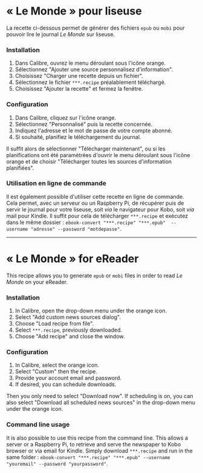 
#  « Le Monde » pour liseuse

La recette ci-dessous permet de générer des fichiers `epub` ou `mobi` pour pouvoir lire le journal _Le Monde_ sur liseuse.

### Installation 
1. Dans Calibre, ouvrez le menu déroulant sous l'icône orange.
2. Sélectionnez "Ajouter une source personnalisez d'information".
3. Choisissez "Charger une recette depuis un fichier".
4. Sélectionnez le fichier `***.recipe` préalablement téléchargé.
5. Choisissez "Ajouter la recette" et fermez la fenêtre.

### Configuration
1. Dans Calibre, cliquez sur l'icône orange.
2. Sélectionnez "Personnalisé" puis la recette concernée.
3. Indiquez l'adresse et le mot de passe de votre compte abonné.
4. Si souhaité, planifiez le téléchargement du journal.

Il suffit alors de sélectionner "Télécharger maintenant", ou si les planifications ont été paramétrées d'ouvrir le menu déroulant sous l'icône orange et de choisir "Télécharger toutes les sources d'information planifiées".

### Utilisation en ligne de commande

Il est également possible d'utiliser cette recette en ligne de commande. Cela permet, avec un serveur ou un Raspberry Pi, de récupérer puis de servir le journal pour votre liseuse, soit _via_ le navigateur pour Kobo, soit _via_ mail pour Kindle. Il suffit pour cela de télécharger `***.recipe` et exécutez dans le même dossier : `ebook-convert "***.recipe" "***.epub"  --username "adresse" --password "motdepasse"`. 

--- 

# « Le Monde »  for eReader

This recipe allows you to generate `epub` or `mobi` files in order to read _Le Monde_ on your eReader.

### Installation 
1. In Calibre, open the drop-down menu under the orange icon.
2. Select "Add custom news sources dialog".
3. Choose "Load recipe from file".
4. Select `***.recipe`, previously downloaded.
5. Choose "Add recipe" and close the window.

### Configuration
1. In Calibre, select the orange icon.
3. Select "Custom" then the recipe.
4. Provide your account email and password.
5. If desired, you can schedule downloads.

Then you only need to select "Download now". If scheduling is on, you can also select "Download all scheduled news sources" in the drop-down menu under the orange icon.

### Command line usage
It is also possible to use this recipe from the command line. This allows a server or a Raspberry Pi, to retrieve and serve the newspaper to Kobo browser or via email for Kindle. Simply download `***.recipe` and run in the same folder : `ebook-convert "***.recipe" "***.epub" --username "youremail" --password "yourpassword"`. 



